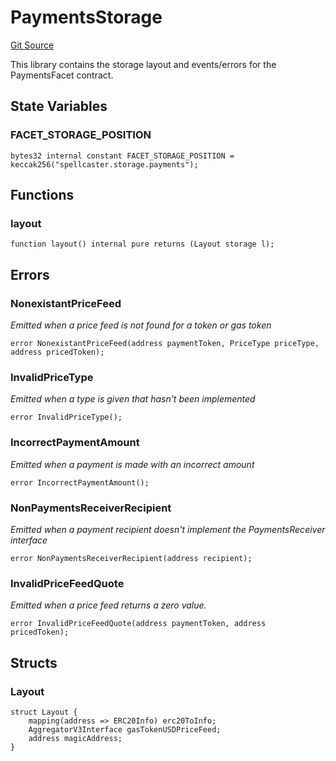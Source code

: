 # PaymentsStorage
[Git Source](https://github.com/TreasureProject/spellcaster-facets/blob/35a5f7a33e5c726475104b88b7e2a468bb5aa2b7/src/payments/PaymentsStorage.sol)

This library contains the storage layout and events/errors for the PaymentsFacet contract.


## State Variables
### FACET_STORAGE_POSITION

```solidity
bytes32 internal constant FACET_STORAGE_POSITION = keccak256("spellcaster.storage.payments");
```


## Functions
### layout


```solidity
function layout() internal pure returns (Layout storage l);
```

## Errors
### NonexistantPriceFeed
*Emitted when a price feed is not found for a token or gas token*


```solidity
error NonexistantPriceFeed(address paymentToken, PriceType priceType, address pricedToken);
```

### InvalidPriceType
*Emitted when a type is given that hasn't been implemented*


```solidity
error InvalidPriceType();
```

### IncorrectPaymentAmount
*Emitted when a payment is made with an incorrect amount*


```solidity
error IncorrectPaymentAmount();
```

### NonPaymentsReceiverRecipient
*Emitted when a payment recipient doesn't implement the PaymentsReceiver interface*


```solidity
error NonPaymentsReceiverRecipient(address recipient);
```

### InvalidPriceFeedQuote
*Emitted when a price feed returns a zero value.*


```solidity
error InvalidPriceFeedQuote(address paymentToken, address pricedToken);
```

## Structs
### Layout

```solidity
struct Layout {
    mapping(address => ERC20Info) erc20ToInfo;
    AggregatorV3Interface gasTokenUSDPriceFeed;
    address magicAddress;
}
```

